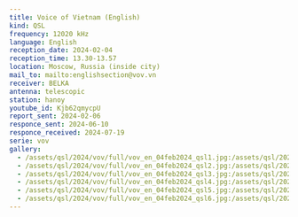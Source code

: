 ```yaml
---
title: Voice of Vietnam (English)
kind: QSL
frequency: 12020 kHz
language: English
reception_date: 2024-02-04
reception_time: 13.30-13.57
location: Moscow, Russia (inside city)
mail_to: mailto:englishsection@vov.vn
receiver: BELKA
antenna: telescopic
station: hanoy
youtube_id: Kjb62qmycpU 
report_sent: 2024-02-06
responce_sent: 2024-06-10
responce_received: 2024-07-19
serie: vov
gallery:
  - /assets/qsl/2024/vov/full/vov_en_04feb2024_qsl1.jpg:/assets/qsl/2024/vov/small/vov_en_04feb2024_qsl1.jpg
  - /assets/qsl/2024/vov/full/vov_en_04feb2024_qsl2.jpg:/assets/qsl/2024/vov/small/vov_en_04feb2024_qsl2.jpg
  - /assets/qsl/2024/vov/full/vov_en_04feb2024_qsl3.jpg:/assets/qsl/2024/vov/small/vov_en_04feb2024_qsl3.jpg
  - /assets/qsl/2024/vov/full/vov_en_04feb2024_qsl4.jpg:/assets/qsl/2024/vov/small/vov_en_04feb2024_qsl4.jpg
  - /assets/qsl/2024/vov/full/vov_en_04feb2024_qsl5.jpg:/assets/qsl/2024/vov/small/vov_en_04feb2024_qsl5.jpg
  - /assets/qsl/2024/vov/full/vov_en_04feb2024_qsl6.jpg:/assets/qsl/2024/vov/small/vov_en_04feb2024_qsl6.jpg
---
```


